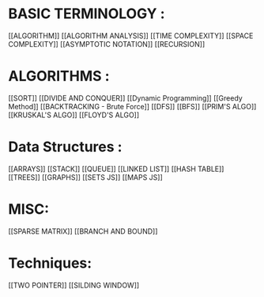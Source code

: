 # BASIC TERMINOLOGY :
[[ALGORITHM]]
[[ALGORITHM ANALYSIS]]
[[TIME COMPLEXITY]]
[[SPACE COMPLEXITY]]
[[ASYMPTOTIC NOTATION]]
[[RECURSION]]

# ALGORITHMS : 
[[SORT]]
[[DIVIDE AND CONQUER]]
[[Dynamic Programming]]
[[Greedy Method]]
[[BACKTRACKING - Brute Force]]
[[DFS]]
[[BFS]]
[[PRIM'S ALGO]]
[[KRUSKAL'S ALGO]]
[[FLOYD'S ALGO]]

# Data Structures :
[[ARRAYS]]
[[STACK]]
[[QUEUE]]
[[LINKED LIST]]
[[HASH TABLE]]
[[TREES]]
[[GRAPHS]]
[[SETS JS]]
[[MAPS JS]]

# MISC:
[[SPARSE MATRIX]]
[[BRANCH AND BOUND]]


# Techniques: 
[[TWO POINTER]]
[[SILDING WINDOW]]